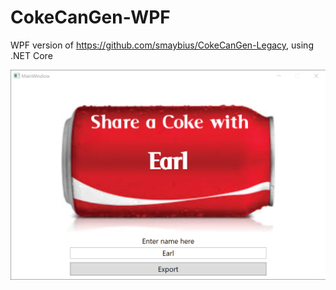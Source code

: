 # CokeCanGen-WPF
 WPF version of https://github.com/smaybius/CokeCanGen-Legacy, using .NET Core

![example](Screenshot-2021-01-31-180632.png)
